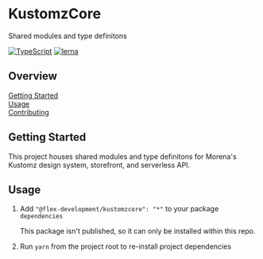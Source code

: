 # KustomzCore

Shared modules and type definitons

[![TypeScript](https://badgen.net/badge/-/typescript?icon=typescript&label)](https://www.typescriptlang.org/)
[![lerna](https://img.shields.io/badge/maintained%20with-lerna-cc00ff.svg)](https://lerna.js.org/)

## Overview

[Getting Started](#getting-started)  
[Usage](#usage)  
[Contributing](docs/CONTRIBUTING.md)

## Getting Started

This project houses shared modules and type definitons for Morena's Kustomz
design system, storefront, and serverless API.

## Usage

1. Add `"@flex-development/kustomzcore": "*"` to your package `dependencies`

   This package isn't published, so it can only be installed within this repo.

2. Run `yarn` from the project root to re-install project dependencies
